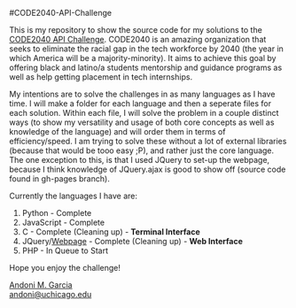 #CODE2040-API-Challenge

This is my repository to show the source code for my solutions to the [CODE2040 API Challenge](http://challenge.code2040.org/).  CODE2040 is an amazing organization that seeks to eliminate the racial gap in the tech workforce by 2040 (the year in which America will be a majority-minority).  It aims to achieve this goal by offering black and latino/a students mentorship and guidance programs as well as help getting placement in tech internships.

My intentions are to solve the challenges in as many languages as I have time. I will make a folder for each language and then a seperate files for each solution. Within each file, I will solve the problem in a couple distinct ways (to show my versatility and usage of both core concepts as well as knowledge of the language) and will order them in terms of efficiency/speed. I am trying to solve these without a lot of external libraries (because that would be tooo easy ;P), and rather just the core language.  The one exception to this, is that I used JQuery to set-up the webpage, because I think knowledge of JQuery.ajax is good to show off (source code found in gh-pages branch).

Currently the languages I have are:

1. Python - Complete
2. JavaScript - Complete
3. C - Complete (Cleaning up) - **Terminal Interface**
4. JQuery/[Webpage](http://andonigarcia.github.io/CODE2040-API-Challenge) - Complete (Cleaning up) - **Web Interface**
4. PHP - In Queue to Start

Hope you enjoy the challenge!

[Andoni M. Garcia](http://andonigarcia.github.io/)<br />
[andoni@uchicago.edu](mailto:andoni@uchicago.edu)
